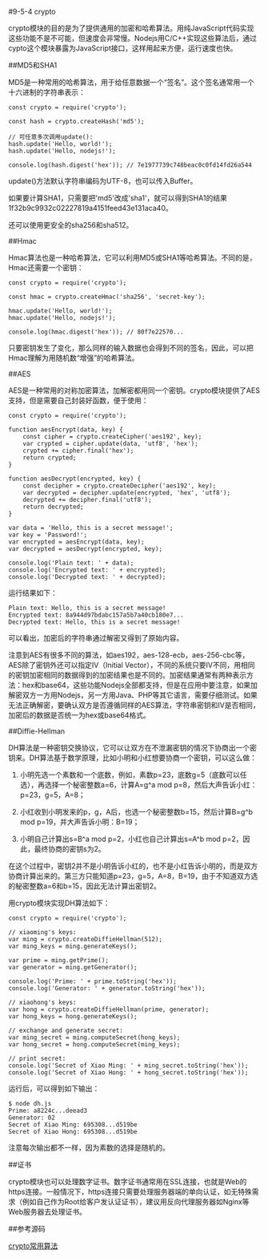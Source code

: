 #9-5-4 crypto


crypto模块的目的是为了提供通用的加密和哈希算法。用纯JavaScript代码实现这些功能不是不可能，但速度会非常慢。Nodejs用C/C++实现这些算法后，通过cypto这个模块暴露为JavaScript接口，这样用起来方便，运行速度也快。

##MD5和SHA1

MD5是一种常用的哈希算法，用于给任意数据一个“签名”。这个签名通常用一个十六进制的字符串表示：

	const crypto = require('crypto');
	
	const hash = crypto.createHash('md5');
	
	// 可任意多次调用update():
	hash.update('Hello, world!');
	hash.update('Hello, nodejs!');
	
	console.log(hash.digest('hex')); // 7e1977739c748beac0c0fd14fd26a544
update()方法默认字符串编码为UTF-8，也可以传入Buffer。

如果要计算SHA1，只需要把'md5'改成'sha1'，就可以得到SHA1的结果1f32b9c9932c02227819a4151feed43e131aca40。

还可以使用更安全的sha256和sha512。

##Hmac

Hmac算法也是一种哈希算法，它可以利用MD5或SHA1等哈希算法。不同的是，Hmac还需要一个密钥：

	const crypto = require('crypto');
	
	const hmac = crypto.createHmac('sha256', 'secret-key');
	
	hmac.update('Hello, world!');
	hmac.update('Hello, nodejs!');
	
	console.log(hmac.digest('hex')); // 80f7e22570...
只要密钥发生了变化，那么同样的输入数据也会得到不同的签名，因此，可以把Hmac理解为用随机数“增强”的哈希算法。

##AES

AES是一种常用的对称加密算法，加解密都用同一个密钥。crypto模块提供了AES支持，但是需要自己封装好函数，便于使用：

	const crypto = require('crypto');
	
	function aesEncrypt(data, key) {
	    const cipher = crypto.createCipher('aes192', key);
	    var crypted = cipher.update(data, 'utf8', 'hex');
	    crypted += cipher.final('hex');
	    return crypted;
	}
	
	function aesDecrypt(encrypted, key) {
	    const decipher = crypto.createDecipher('aes192', key);
	    var decrypted = decipher.update(encrypted, 'hex', 'utf8');
	    decrypted += decipher.final('utf8');
	    return decrypted;
	}
	
	var data = 'Hello, this is a secret message!';
	var key = 'Password!';
	var encrypted = aesEncrypt(data, key);
	var decrypted = aesDecrypt(encrypted, key);
	
	console.log('Plain text: ' + data);
	console.log('Encrypted text: ' + encrypted);
	console.log('Decrypted text: ' + decrypted);
运行结果如下：

	Plain text: Hello, this is a secret message!
	Encrypted text: 8a944d97bdabc157a5b7a40cb180e7...
	Decrypted text: Hello, this is a secret message!
可以看出，加密后的字符串通过解密又得到了原始内容。

注意到AES有很多不同的算法，如aes192，aes-128-ecb，aes-256-cbc等，AES除了密钥外还可以指定IV（Initial Vector），不同的系统只要IV不同，用相同的密钥加密相同的数据得到的加密结果也是不同的。加密结果通常有两种表示方法：hex和base64，这些功能Nodejs全部都支持，但是在应用中要注意，如果加解密双方一方用Nodejs，另一方用Java、PHP等其它语言，需要仔细测试。如果无法正确解密，要确认双方是否遵循同样的AES算法，字符串密钥和IV是否相同，加密后的数据是否统一为hex或base64格式。

##Diffie-Hellman

DH算法是一种密钥交换协议，它可以让双方在不泄漏密钥的情况下协商出一个密钥来。DH算法基于数学原理，比如小明和小红想要协商一个密钥，可以这么做：

1. 小明先选一个素数和一个底数，例如，素数p=23，底数g=5（底数可以任选），再选择一个秘密整数a=6，计算A=g^a mod p=8，然后大声告诉小红：p=23，g=5，A=8；

2. 小红收到小明发来的p，g，A后，也选一个秘密整数b=15，然后计算B=g^b mod p=19，并大声告诉小明：B=19；

3. 小明自己计算出s=B^a mod p=2，小红也自己计算出s=A^b mod p=2，因此，最终协商的密钥s为2。

在这个过程中，密钥2并不是小明告诉小红的，也不是小红告诉小明的，而是双方协商计算出来的。第三方只能知道p=23，g=5，A=8，B=19，由于不知道双方选的秘密整数a=6和b=15，因此无法计算出密钥2。

用crypto模块实现DH算法如下：

	const crypto = require('crypto');
	
	// xiaoming's keys:
	var ming = crypto.createDiffieHellman(512);
	var ming_keys = ming.generateKeys();
	
	var prime = ming.getPrime();
	var generator = ming.getGenerator();
	
	console.log('Prime: ' + prime.toString('hex'));
	console.log('Generator: ' + generator.toString('hex'));
	
	// xiaohong's keys:
	var hong = crypto.createDiffieHellman(prime, generator);
	var hong_keys = hong.generateKeys();
	
	// exchange and generate secret:
	var ming_secret = ming.computeSecret(hong_keys);
	var hong_secret = hong.computeSecret(ming_keys);
	
	// print secret:
	console.log('Secret of Xiao Ming: ' + ming_secret.toString('hex'));
	console.log('Secret of Xiao Hong: ' + hong_secret.toString('hex'));
运行后，可以得到如下输出：

	$ node dh.js 
	Prime: a8224c...deead3
	Generator: 02
	Secret of Xiao Ming: 695308...d519be
	Secret of Xiao Hong: 695308...d519be
注意每次输出都不一样，因为素数的选择是随机的。

##证书

crypto模块也可以处理数字证书。数字证书通常用在SSL连接，也就是Web的https连接。一般情况下，https连接只需要处理服务器端的单向认证，如无特殊需求（例如自己作为Root给客户发认证证书），建议用反向代理服务器如Nginx等Web服务器去处理证书。

##参考源码

[crypto常用算法](https://github.com/michaelliao/learn-javascript/tree/master/samples/node/crypto)